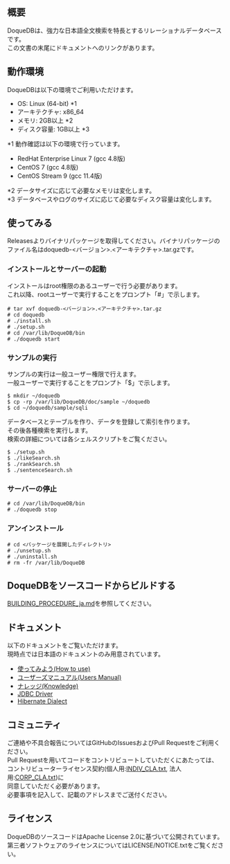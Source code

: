 ## 概要

DoqueDBは、強力な日本語全文検索を特長とするリレーショナルデータベースです。  
この文書の末尾にドキュメントへのリンクがあります。

## 動作環境

DoqueDBは以下の環境でご利用いただけます。
  - OS: Linux (64-bit) \*1
  - アーキテクチャ: x86\_64
  - メモリ: 2GB以上 \*2
  - ディスク容量: 1GB以上 \*3

\*1 動作確認は以下の環境で行っています。
  - RedHat Enterprise Linux 7 (gcc 4.8版)
  - CentOS 7 (gcc 4.8版)
  - CentOS Stream 9 (gcc 11.4版)

\*2 データサイズに応じて必要なメモリは変化します。  
\*3 データベースやログのサイズに応じて必要なディスク容量は変化します。

## 使ってみる

Releasesよりバイナリパッケージを取得してください。バイナリパッケージの  
ファイル名はdoquedb-\<バージョン\>.\<アーキテクチャ\>.tar.gzです。

### インストールとサーバーの起動

インストールはroot権限のあるユーザーで行う必要があります。  
これ以降、rootユーザーで実行することをプロンプト「#」で示します。
```
# tar xvf doquedb-<バージョン>.<アーキテクチャ>.tar.gz
# cd doquedb
# ./install.sh
# ./setup.sh
# cd /var/lib/DoqueDB/bin
# ./doquedb start
```

### サンプルの実行

サンプルの実行は一般ユーザー権限で行えます。  
一般ユーザーで実行することをプロンプト「$」で示します。
```
$ mkdir ~/doquedb
$ cp -rp /var/lib/DoqueDB/doc/sample ~/doquedb
$ cd ~/doquedb/sample/sqli
```

データベースとテーブルを作り、データを登録して索引を作ります。  
その後各種検索を実行します。  
検索の詳細については各シェルスクリプトをご覧ください。
```
$ ./setup.sh
$ ./likeSearch.sh
$ ./rankSearch.sh
$ ./sentenceSearch.sh
```

### サーバーの停止

```
# cd /var/lib/DoqueDB/bin
# ./doquedb stop
```

### アンインストール

```
# cd <パッケージを展開したディレクトリ>
# ./unsetup.sh
# ./uninstall.sh
# rm -fr /var/lib/DoqueDB
```

## DoqueDBをソースコードからビルドする

[BUILDING_PROCEDURE_ja.md](./BUILDING_PROCEDURE_ja.md)を参照してください。

## ドキュメント

以下のドキュメントをご覧いただけます。  
現時点では日本語のドキュメントのみ用意されています。
* [使ってみよう(How to use)](https://doquedb.github.io/doquedb/howtouse.html)
* [ユーザーズマニュアル(Users Manual)](https://doquedb.github.io/doquedb/users.html)
* [ナレッジ(Knowledge)](https://doquedb.github.io/doquedb/knowledge.html)
* [JDBC Driver](https://doquedb.github.io/doquedb-javadoc/javadoc/index.html)
* [Hibernate Dialect](https://doquedb.github.io/doquedb-javadoc/dialect/index.html)

## コミュニティ

ご連絡や不具合報告についてはGitHubのIssuesおよびPull Requestをご利用ください。  
Pull Requestを用いてコードをコントリビュートしていただくにあたっては、  
コントリビューターライセンス契約(個人用:[INDIV\_CLA.txt](./INDIV_CLA.txt), 法人用:[CORP\_CLA.txt](./CORP_CLA.txt))に  
同意していただく必要があります。  
必要事項を記入して、記載のアドレスまでご送付ください。

## ライセンス

DoqueDBのソースコードはApache License 2.0に基づいて公開されています。  
第三者ソフトウェアのライセンスについてはLICENSE/NOTICE.txtをご覧ください。

